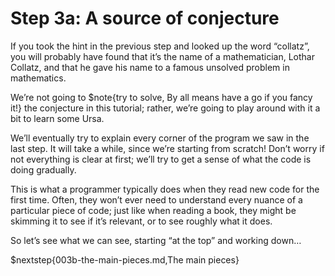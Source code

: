 # Step 3a: A source of conjecture

If you took the hint in the previous step and looked up the word “collatz”, you will probably have found that it’s the name of a mathematician, Lothar Collatz, and that he gave his name to a famous unsolved problem in mathematics.

We’re not going to $note{try to solve, By all means have a go if you fancy it!} the conjecture in this tutorial; rather, we’re going to play around with it a bit to learn some Ursa.

We’ll eventually try to explain every corner of the program we saw in the last step. It will take a while, since we’re starting from scratch! Don’t worry if not everything is clear at first; we’ll try to get a sense of what the code is doing gradually.

This is what a programmer typically does when they read new code for the first time. Often, they won’t ever need to understand every nuance of a particular piece of code; just like when reading a book, they might be skimming it to see if it’s relevant, or to see roughly what it does.

So let’s see what we can see, starting “at the top” and working down…

$nextstep{003b-the-main-pieces.md,The main pieces}